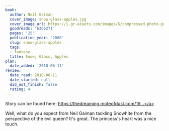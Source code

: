 ```yaml
---
book:
  author: Neil Gaiman
  cover_image: snow-glass-apples.jpg
  cover_image_url: https://i.gr-assets.com/images/S/compressed.photo.goodreads.com/books/1244181275l/6366271.jpg
  goodreads: '6366271'
  pages: '25'
  publication_year: '2008'
  slug: snow-glass-apples
  tags:
  - fantasy
  title: Snow, Glass, Apples
plan:
  date_added: '2018-06-11'
review:
  date_read: 2018-06-11
  date_started: null
  did_not_finish: false
  rating: 4
---
```


Story can be found here: <a target="_blank" href="https://thedreaming.moteofdust.com/1999/10/10/snow-glass-apples/" rel="nofollow">https://thedreaming.moteofdust.com/19...</a>

Well, what do you expect from Neil Gaiman tackling Snowhite from the perspective of the evil queen? It's great. The princess's heart was a nice touch.
